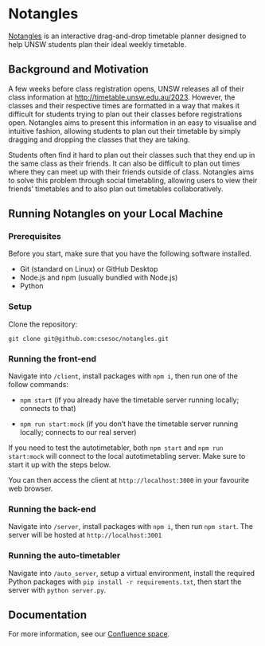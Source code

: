 # Notangles

[Notangles](https://notangles.csesoc.app/) is an interactive drag-and-drop timetable planner designed to help UNSW students plan their ideal weekly timetable.

## Background and Motivation

A few weeks before class registration opens, UNSW releases all of their class information at http://timetable.unsw.edu.au/2023. However, the classes and their respective times are formatted in a way that makes it difficult for students trying to plan out their classes before registrations open. Notangles aims to present this information in an easy to visualise and intuitive fashion, allowing students to plan out their timetable by simply dragging and dropping the classes that they are taking.

Students often find it hard to plan out their classes such that they end up in the same class as their friends. It can also be difficult to plan out times where they can meet up with their friends outside of class. Notangles aims to solve this problem through social timetabling, allowing users to view their friends’ timetables and to also plan out timetables collaboratively.

## Running Notangles on your Local Machine

### Prerequisites

Before you start, make sure that you have the following software installed.

- Git (standard on Linux) or GitHub Desktop
- Node.js and npm (usually bundled with Node.js)
- Python

### Setup

Clone the repository:

`git clone git@github.com:csesoc/notangles.git`

### Running the front-end

Navigate into `/client`, install packages with `npm i`, then run one of the follow commands:

- `npm start` (if you already have the timetable server running locally; connects to that)

- `npm run start:mock` (if you don’t have the timetable server running locally; connects to our real server)

If you need to test the autotimetabler, both `npm start` and `npm run start:mock` will connect to the local autotimetabling server. Make sure to start it up with the steps below.

You can then access the client at `http://localhost:3000` in your favourite web browser.

### Running the back-end

Navigate into `/server`, install packages with `npm i`, then run `npm start`. The server will be hosted at `http://localhost:3001`

### Running the auto-timetabler

Navigate into `/auto_server`, setup a virtual environment, install the required Python packages with `pip install -r requirements.txt`, then start the server with `python server.py`.

## Documentation

For more information, see our [Confluence space](https://compclub.atlassian.net/wiki/spaces/N/overview?homepageId=2142536957).
